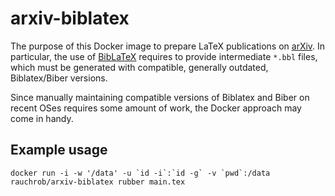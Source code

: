# arxiv-biblatex

The purpose of this Docker image to prepare LaTeX publications on
[arXiv](https://arxiv.org/). In particular, the use of
[BibLaTeX](https://ctan.org/pkg/biblatex) requires to provide intermediate
`*.bbl` files, which must be generated with compatible, generally outdated,
Biblatex/Biber versions.

Since manually maintaining compatible versions of Biblatex and Biber on recent
OSes requires some amount of work, the Docker approach may come in handy.

## Example usage

```
docker run -i -w '/data' -u `id -i`:`id -g` -v `pwd`:/data rauchrob/arxiv-biblatex rubber main.tex
```
